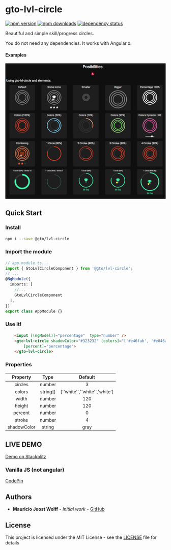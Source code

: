 # gto-lvl-circle

[![npm version](https://img.shields.io/npm/v/@gto/lvl-circle.svg?style=flat-square)](https://www.npmjs.com/package/@gto/lvl-circle)
[![npm downloads](https://img.shields.io/npm/dm/@gto/lvl-circle.svg?style=flat)](https://www.npmjs.com/package/@gto/lvl-circle)
[![dependency status](https://david-dm.org/thiswallz/@gto/lvl-circle.svg)](https://david-dm.org/thiswallz/ngx-skill-bar)

Beautiful and simple skill/progress circles.


You do not need any dependencies. It works with Angular x.

#### Examples

![Alt text](https://raw.githubusercontent.com/thiswallz/gto-lvl-circle/master/demos.png?raw=true 'Demos')


## Quick Start

### Install

```bash
npm i --save @gto/lvl-circle
```


### Import the module

```ts
// app.module.ts...
import { GtoLvlCircleComponent } from '@gto/lvl-circle';
// ...
@NgModule({
  imports: [
    //...
    GtoLvlCircleComponent
  ],
})
export class AppModule {}
```

### Use it!

```html
    <input [(ngModel)]="percentage"  type="number" />
    <gto-lvl-circle shadowColor="#323232" [colors]="['#e46fab', '#e046a5', '#e4408a']" 
        [percent]="percentage">
    </gto-lvl-circle>
```

### Properties

| Property | Type | Default |
| :---: | :---: | :---: |
| circles | number | 3 |
| colors | string[] | [''white'',''white'','white'] |
| width | number | 120 |
| height | number | 120 |
| percent | number | 0 |
| stroke | number | 4 |
| shadowColor | string | gray |

## LIVE DEMO

[Demo on Stackblitz](https://stackblitz.com/edit/angular-gto-lvl-circle)


### Vanilla JS (not angular)

[CodePin](https://codepen.io/thiswallz/pen/KKPmNjw)


## Authors

- **Mauricio Joost Wolff** - _Initial work_ - [GitHub](https://github.com/thiswallz)

## License

This project is licensed under the MIT License - see the [LICENSE](LICENSE) file for details